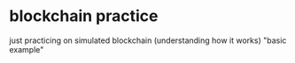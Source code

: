 # blockchain practice

just practicing on simulated blockchain (understanding how it works) "basic example"
